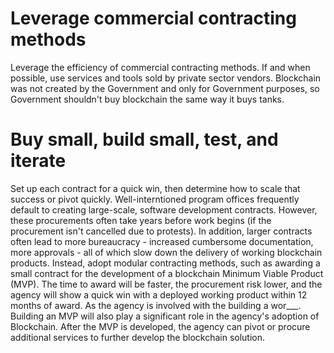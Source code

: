# Leverage commercial contracting methods  
Leverage the efficiency of commercial contracting methods. If and when possible, use services and tools sold by private sector vendors. Blockchain was not created by the Government and only for Government purposes, so Government shouldn't buy blockchain the same way it buys tanks.  
# Buy small, build small, test, and iterate  
Set up each contract for a quick win, then determine how to scale that success or pivot quickly. Well-interntioned program offices frequently default to creating large-scale, software development contracts. However, these procurements often take years before work begins (if the procurement isn't cancelled due to protests). In addition, larger contracts often lead to more bureaucracy - increased cumbersome documentation, more approvals - all of which slow down the delivery of working blockchain products. Instead, adopt modular contracting methods, such as awarding a small contract for the development of a blockchain Minimum Viable Product (MVP). The time to award will be faster, the procurement risk lower, and the agency will show a quick win with a deployed working product within 12 months of award. As the agency is involved with the building a wor___. Building an MVP will also play a significant role in the agency's adoption of Blockchain. After the MVP is developed, the agency can pivot or procure additional services to further develop the blockchain solution. 
